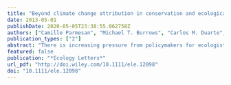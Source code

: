 ```yaml
---
title: "Beyond climate change attribution in conservation and ecological research"
date: 2013-05-01
publishDate: 2020-05-05T23:38:55.062758Z
authors: ["Camille Parmesan", "Michael T. Burrows", "Carlos M. Duarte", "Elvira S. Poloczanska", "Anthony J. Richardson", "David S. Schoeman", "Michael C. Singer"]
publication_types: ["2"]
abstract: "There is increasing pressure from policymakers for ecologists to generate more detailed ‘attribution’ analyses aimed at quantitatively estimating relative contributions of different driving forces, including anthropogenic climate change (ACC), to observed biological changes. Here, we argue that this approach is not productive for ecological studies. Global meta-analyses of diverse species, regions and ecosystems have already given us ‘very high conﬁdence’ [sensu Intergovernmental Panel on Climate Change (IPCC)] that ACC has impacted wild species in a general sense. Further, for well-studied species or systems, synthesis of experiments and models with long-term observations has given us similarly high conﬁdence that they have been impacted by regional climate change (regardless of its cause). However, the role of greenhouse gases in driving these impacts has not been estimated quantitatively. Should this be an ecological research priority? We argue that development of quantitative ecological models for this purpose faces several impediments, particularly the existence of strong, non-additive interactions among different external factors. However, even with current understanding of impacts of global warming, there are myriad climate change adaptation options already developed in the literature that could be, and in fact are being, implemented now."
featured: false
publication: "*Ecology Letters*"
url_pdf: "http://doi.wiley.com/10.1111/ele.12098"
doi: "10.1111/ele.12098"
---
```


